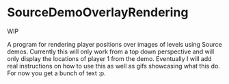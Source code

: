 # SourceDemoOverlayRendering
WIP

A program for rendering player positions over images of levels using Source demos. 
Currently this will only work from a top down perspective and will only display the locations of player 1 from the demo.
Eventually I will add real instructions on how to use this as well as gifs showcasing what this do. For now you get a bunch of text :p.
